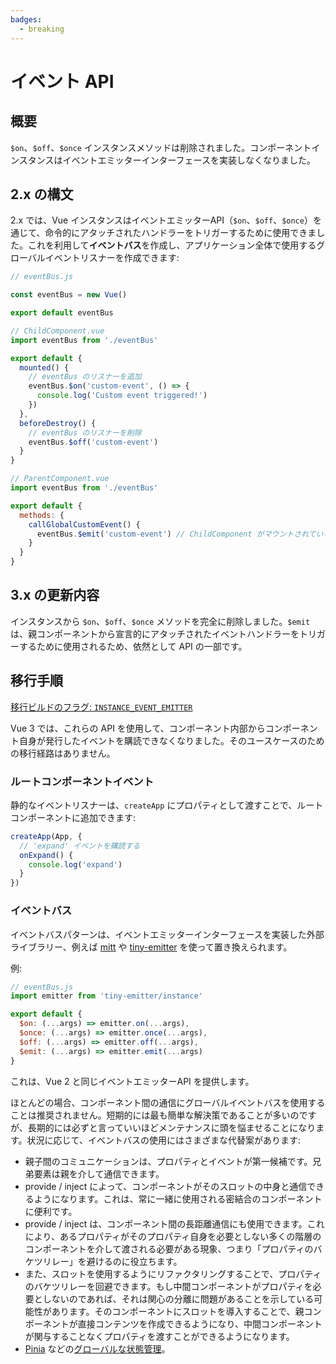 ```yaml
---
badges:
  - breaking
---
```


# イベント API <MigrationBadges :badges="$frontmatter.badges" />

## 概要

`$on`、`$off`、`$once` インスタンスメソッドは削除されました。コンポーネントインスタンスはイベントエミッターインターフェースを実装しなくなりました。

## 2.x の構文

2.x では、Vue インスタンスはイベントエミッターAPI（`$on`、`$off`、`$once`）を通じて、命令的にアタッチされたハンドラーをトリガーするために使用できました。これを利用して**イベントバス**を作成し、アプリケーション全体で使用するグローバルイベントリスナーを作成できます:

```js
// eventBus.js

const eventBus = new Vue()

export default eventBus
```

```js
// ChildComponent.vue
import eventBus from './eventBus'

export default {
  mounted() {
    // eventBus のリスナーを追加
    eventBus.$on('custom-event', () => {
      console.log('Custom event triggered!')
    })
  },
  beforeDestroy() {
    // eventBus のリスナーを削除
    eventBus.$off('custom-event')
  }
}
```

```js
// ParentComponent.vue
import eventBus from './eventBus'

export default {
  methods: {
    callGlobalCustomEvent() {
      eventBus.$emit('custom-event') // ChildComponent がマウントされている場合、コンソールにメッセージが表示されます
    }
  }
}
```

## 3.x の更新内容

インスタンスから `$on`、`$off`、`$once` メソッドを完全に削除しました。`$emit` は、親コンポーネントから宣言的にアタッチされたイベントハンドラーをトリガーするために使用されるため、依然として API の一部です。

## 移行手順

[移行ビルドのフラグ: `INSTANCE_EVENT_EMITTER`](../migration-build.html#compat-configuration)

Vue 3 では、これらの API を使用して、コンポーネント内部からコンポーネント自身が発行したイベントを購読できなくなりました。そのユースケースのための移行経路はありません。

### ルートコンポーネントイベント

静的なイベントリスナーは、`createApp` にプロパティとして渡すことで、ルートコンポーネントに追加できます:

```js
createApp(App, {
  // 'expand' イベントを購読する
  onExpand() {
    console.log('expand')
  }
})
```

### イベントバス

イベントバスパターンは、イベントエミッターインターフェースを実装した外部ライブラリー、例えば [mitt](https://github.com/developit/mitt) や [tiny-emitter](https://github.com/scottcorgan/tiny-emitter) を使って置き換えられます。

例:

```js
// eventBus.js
import emitter from 'tiny-emitter/instance'

export default {
  $on: (...args) => emitter.on(...args),
  $once: (...args) => emitter.once(...args),
  $off: (...args) => emitter.off(...args),
  $emit: (...args) => emitter.emit(...args)
}
```

これは、Vue 2 と同じイベントエミッターAPI を提供します。

ほとんどの場合、コンポーネント間の通信にグローバルイベントバスを使用することは推奨されません。短期的には最も簡単な解決策であることが多いのですが、長期的には必ずと言っていいほどメンテナンスに頭を悩ませることになります。状況に応じて、イベントバスの使用にはさまざまな代替案があります:

* 親子間のコミュニケーションは、プロパティとイベントが第一候補です。兄弟要素は親を介して通信できます。
* provide / inject によって、コンポーネントがそのスロットの中身と通信できるようになります。これは、常に一緒に使用される密結合のコンポーネントに便利です。
* provide / inject は、コンポーネント間の長距離通信にも使用できます。これにより、あるプロパティがそのプロパティ自身を必要としない多くの階層のコンポーネントを介して渡される必要がある現象、つまり「プロパティのバケツリレー」を避けるのに役立ちます。
* また、スロットを使用するようにリファクタリングすることで、プロパティのバケツリレーを回避できます。もし中間コンポーネントがプロパティを必要としないのであれば、それは関心の分離に問題があることを示している可能性があります。そのコンポーネントにスロットを導入することで、親コンポーネントが直接コンテンツを作成できるようになり、中間コンポーネントが関与することなくプロパティを渡すことができるようになります。
* [Pinia](https://pinia.vuejs.org/) などの[グローバルな状態管理](https://ja.vuejs.org/guide/scaling-up/state-management.html)。
